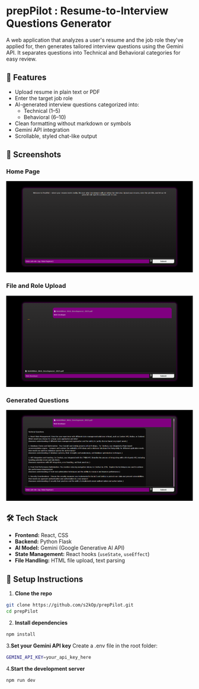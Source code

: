 # prepPilot : Resume-to-Interview Questions Generator

A web application that analyzes a user's resume and the job role they've applied for, then generates tailored interview questions using the Gemini API. It separates questions into Technical and Behavioral categories for easy review.

## 🚀 Features

- Upload resume in plain text or PDF
- Enter the target job role
- AI-generated interview questions categorized into:
  - Technical (1–5)
  - Behavioral (6–10)
- Clean formatting without markdown or symbols
- Gemini API integration
- Scrollable, styled chat-like output

## 📸 Screenshots

### Home Page
![Home Page](./screenshots/LaunchScreen.png)

### File and Role Upload
![UserInput](./screenshots/pdfUpload.png)

### Generated Questions
![Results Page](./screenshots/prepQuestions.png)

## 🛠️ Tech Stack

- **Frontend:** React, CSS
- **Backend:** Python Flask
- **AI Model:** Gemini (Google Generative AI API)
- **State Management:** React hooks (`useState`, `useEffect`)
- **File Handling:** HTML file upload, text parsing

  
## 🔧 Setup Instructions

1. **Clone the repo**
```bash
git clone https://github.com/s2kOp/prepPilot.git
cd prepPilot
```

2. **Install dependencies**
```bash
npm install
```

3.**Set your Gemini API key**
Create a .env file in the root folder:
```bash
GEMINI_API_KEY=your_api_key_here
```

4.**Start the development server**
```bash
npm run dev
```
